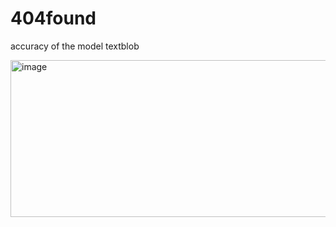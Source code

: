 # 404found

accuracy of the model textblob 

<img width="1138" height="251" alt="image" src="https://github.com/user-attachments/assets/16c90c86-a23e-480e-93cc-20fa35b0d312" />

